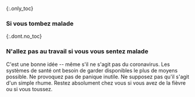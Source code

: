 {:.only_toc}
### Si vous tombez malade

{:.dont.no_toc}
### N'allez pas au travail si vous vous sentez malade

C'est une bonne idée -- même s'il ne s'agit pas du coronavirus. Les systèmes de santé ont besoin de garder disponibles le plus de moyens possible. Ne provoquez pas de panique inutile. Ne supposez pas qu'il s'agit d'un simple rhume. Restez absolument chez vous si vous avez de la fièvre ou si vous toussez.
